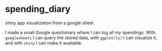 # spending_diary
shiny app visualization from a google sheet

I made a small Google questionary whare I can log all my spendings. With `googlesheets` I can query the stored data, with `ggplot(ly)` I can visualize it, and with `shiny` I can make it available.

